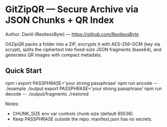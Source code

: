 # GitZipQR — Secure Archive via JSON Chunks + QR Index
Author: Daniil (RestlessByte) — https://github.com/RestlessByte

GitZipQR packs a folder into a ZIP, encrypts it with AES-256-GCM (key via scrypt), splits the ciphertext into fixed-size JSON fragments (base64), and generates QR images with compact metadata.

## Quick Start
npm i
export PASSPHRASE='your strong passphrase'
npm run encode -- ./example ./output
export PASSPHRASE='your strong passphrase'
npm run decode -- ./output/fragments ./restored

Notes:
- CHUNK_SIZE env var controls chunk size (default 65536).
- Keep PASSPHRASE outside the repo. manifest.json has no secrets.
